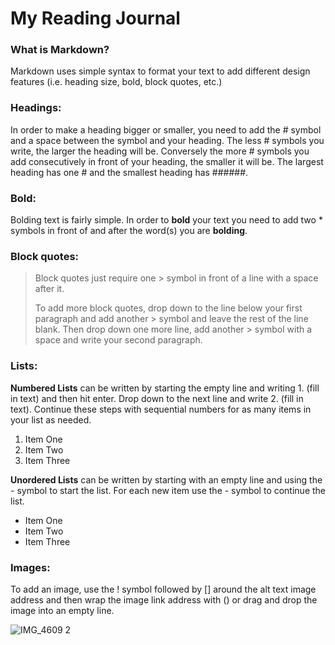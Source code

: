 # My Reading Journal

### What is Markdown?
Markdown uses simple syntax to format your text to add different design features (i.e. heading size, bold, block quotes, etc.)

### Headings:
In order to make a heading bigger or smaller, you need to add the # symbol and a space between the symbol and your heading. The less # symbols you write, the larger the heading will be. Conversely the more # symbols you add consecutively in front of your heading, the smaller it will be. The largest heading has one # and the smallest heading has ######. 

### Bold:
Bolding text is fairly simple. In order to **bold** your text you need to add two * symbols in front of and after the word(s) you are **bolding**.

### Block quotes:
> Block quotes just require one > symbol in front of a line with a space after it. 
> 
> To add more block quotes, drop down to the line below your first paragraph and add another > symbol and leave the rest of the line blank. Then drop down one more line, add another > symbol with a space and write your second paragraph. 

### Lists:
**Numbered Lists** can be written by starting the empty line and writing 1. (fill in text) and then hit enter. Drop down to the next line and write 2. (fill in text). Continue these steps with sequential numbers for as many items in your list as needed. 
1. Item One
2. Item Two
3. Item Three

**Unordered Lists** can be written by starting with an empty line and using the - symbol to start the list. For each new item use the - symbol to continue the list. 
- Item One
- Item Two
- Item Three

### Images:
To add an image, use the ! symbol followed by [] around the alt text image address and then wrap the image link address with () or drag and drop the image into an empty line.

![IMG_4609 2](https://user-images.githubusercontent.com/95843485/169960182-d9f3248a-2d2e-4b64-8ca5-006b7b9708fb.jpg)






